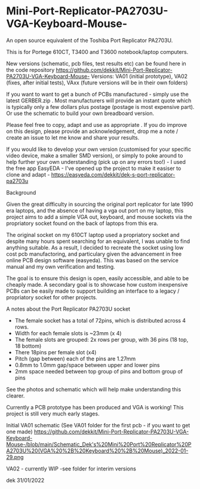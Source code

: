 # Mini-Port-Replicator-PA2703U-VGA-Keyboard-Mouse-
An open source equivalent of the Toshiba Port Replicator PA2703U. 

This is for Portege 610CT, T3400 and T3600 notebook/laptop computers. 

New versions (schematic, pcb files, test results etc) can be found here in the code repository https://github.com/dekkit/Mini-Port-Replicator-PA2703U-VGA-Keyboard-Mouse-
Versions: VA01 (initial prototype), VA02 (fixes, after initial tests),
VAxx (future versions will be in their own folders)

If you want to want to get a bunch of PCBs manufactured - simply use the latest GERBER.zip . Most manufacturers will provide an instant quote which is typically only a few dollars plus postage (postage is most expensive part). Or use the schematic to build your own breadboard version.

Please feel free to copy, adapt and use as appropriate . If you do improve on this design, please provide an acknowledgement, drop me a note / create an issue to let me know and share your results.

If you would like to develop your own version (customised for your specific video device, make a smaller SMD version), or simply to poke around to help further your own understanding (pick up on any errors too!) - I used the free app EasyEDA - I've opened up the project to make it easiser to clone and adapt - https://easyeda.com/dekkit/dek-s-port-replicator-pa2703u


Background

Given the great difficulty in sourcing the original port replicator for late 1990 era laptops, and the absence of having a vga out port on my laptop, this project aims to add a simple VGA out, keyboard, and mouse sockets via the propriatory socket found on the back of laptops from this era.

The original socket on my 610CT laptop used a propriatory socket and despite many hours spent searching for an equivalent,  I was unable to find anything suitable. 
As a result, I decided to recreate the socket using low cost pcb manufactoring, and particulary given the advancement in free online PCB design software (easyeda). This was based on the service manual and my own verification and testing.

The goal is to ensure this design is open, easily accessible, and able to be cheaply made. A secondary goal is to showcase how custom inexpensive PCBs can be easily made to support building an interface to a legacy / propriatory socket for other projects.

A notes about the Port Replicator PA2703U socket 
- The female socket has a total of 72pins, which is distributed across 4 rows.
- Width for each female slots is ~23mm (x 4)
- The female slots are grouped:  2x rows per group, with 36 pins (18 top, 18 bottom)
- There 18pins per female slot (x4)
- Pitch (gap between) each of the pins are 1.27mm
- 0.8mm to 1.0mm gap/space between upper and lower pins
- 2mm space needed between top group of pins and bottom group of pins

See the photos and schematic which will help make understanding this clearer.

Currently a PCB prototype has been produced and VGA is working! This project is still very much early stages.

Initial VA01 schematic (See VA01 folder for the first pcb - if you want to get one made)
https://github.com/dekkit/Mini-Port-Replicator-PA2703U-VGA-Keyboard-Mouse-/blob/main/Schematic_Dek's%20Mini%20Port%20Replicator%20PA2703U%20(VGA%20%2B%20Keyboard%20%2B%20Mouse)_2022-01-29.png

VA02 - currently WIP -see folder for interim versions

dek 31/01/2022
